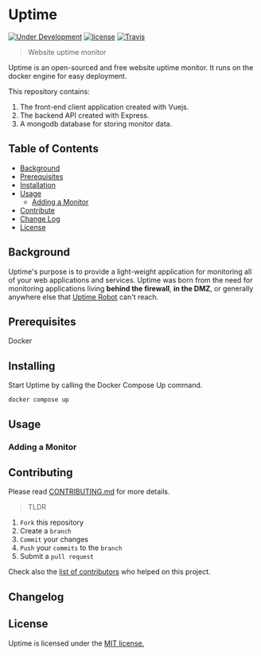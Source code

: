 # Uptime
[![Under Development](https://img.shields.io/badge/under-development-orange.svg)]()
[![license](https://img.shields.io/github/license/mashape/apistatus.svg)]()
[![Travis](https://img.shields.io/travis/reustonium/uptime.svg)]()

> Website uptime monitor

Uptime is an open-sourced and free website uptime monitor.  It runs on the docker engine for easy deployment.

This repository contains:

1. The front-end client application created with Vuejs.
2. The backend API created with Express.
3. A mongodb database for storing monitor data.

## Table of Contents

- [Background](#background)
- [Prerequisites](#Prerequisites)
- [Installation](#installation)
- [Usage](#usage)
  - [Adding a Monitor](#adding-a-monitor)
- [Contribute](#contribute)
- [Change Log](#changelog)
- [License](#license)

## Background

Uptime's purpose is to provide a light-weight application for monitoring all of your web applications and services.  Uptime was born from the need for monitoring applications living **behind the firewall**, **in the DMZ**, or generally anywhere else that [Uptime Robot](https://uptimerobot.com) can't reach.

## Prerequisites

Docker

## Installing

Start Uptime by calling the Docker Compose Up command.

`docker compose up`

## Usage

### Adding a Monitor

## Contributing

Please read [CONTRIBUTING.md](.github/CONTRIBUTING.md) for more details.

> TLDR

1. `Fork` this repository
2. Create a `branch`
3. `Commit` your changes
4. `Push` your `commits` to the `branch`
5. Submit a `pull request`

Check also the [list of contributors](.github/CONTRIBUTORS.md) who helped on this project.

## Changelog

## License

Uptime is licensed under the [MIT license.](LICENSE.md)
